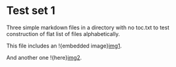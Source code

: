 # Test set 1 #

Three simple markdown files in a directory with no toc.txt to test
construction of flat list of files alphabetically.

This file includes an !{embedded image}[img1].

And another one !{here}[img2].

[img1]: urn:cite:hmt:vaimg.VA006RN-0007@0.631,0.2652,0.105,0.0691

[img2]: urn:cite:hmt:vaimg.VA006RN-0007@0.552,0.3216,0.096,0.1029
